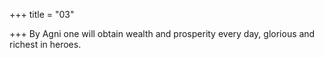 +++
title = "03"

+++
By Agni one will obtain wealth and prosperity every day,
glorious and richest in heroes.